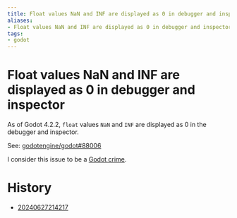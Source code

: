 ```yaml
---
title: Float values NaN and INF are displayed as 0 in debugger and inspector
aliases:
- Float values NaN and INF are displayed as 0 in debugger and inspector
tags:
- godot
---
```


# Float values NaN and INF are displayed as 0 in debugger and inspector

As of Godot 4.2.2, `float` values `NaN` and `INF` are displayed as 0 in the debugger and inspector.

See: [godotengine/godot#88006](https://github.com/godotengine/godot/issues/88006)

I consider this issue to be a [Godot crime](godot-crimes.md).

# History

- [20240627214217](../entries/20240627214217.md)

